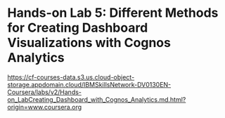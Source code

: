 # Hands-on Lab 5: Different Methods for Creating Dashboard Visualizations with Cognos Analytics

https://cf-courses-data.s3.us.cloud-object-storage.appdomain.cloud/IBMSkillsNetwork-DV0130EN-Coursera/labs/v2/Hands-on_LabCreating_Dashboard_with_Cognos_Analytics.md.html?origin=www.coursera.org